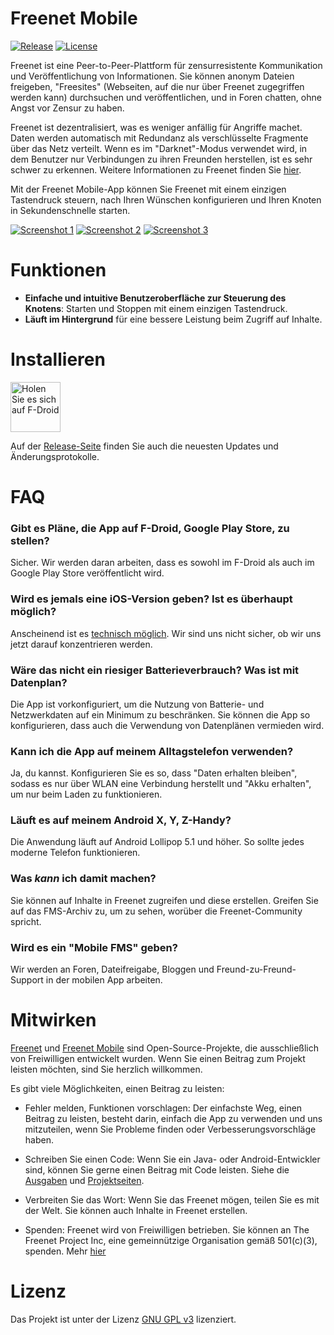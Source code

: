 # Freenet Mobile

[![Release](https://img.shields.io/f-droid/v/org.freenetproject.mobile?color=blue)][8] [![License](https://img.shields.io/github/license/freenet-mobile/app?color=blue)][2]

Freenet ist eine Peer-to-Peer-Plattform für zensurresistente Kommunikation und Veröffentlichung von Informationen. Sie können anonym Dateien freigeben, "Freesites" (Webseiten, auf die nur über Freenet zugegriffen werden kann) durchsuchen und veröffentlichen, und in Foren chatten, ohne Angst vor Zensur zu haben.

Freenet ist dezentralisiert, was es weniger anfällig für Angriffe machet. Daten werden automatisch mit Redundanz als verschlüsselte Fragmente über das Netz verteilt. Wenn es im "Darknet"-Modus verwendet wird, in dem Benutzer nur Verbindungen zu ihren Freunden herstellen, ist es sehr schwer zu erkennen. Weitere Informationen zu Freenet finden Sie [hier][about-freenet].

Mit der Freenet Mobile-App können Sie Freenet mit einem einzigen Tastendruck steuern, nach Ihren Wünschen konfigurieren und Ihren Knoten in Sekundenschnelle starten.

[![Screenshot 1][screen1thumb]][screen1] [![Screenshot 2][screen2thumb]][screen2] [![Screenshot 3][screen3thumb]][screen3]

# Funktionen

* **Einfache und intuitive Benutzeroberfläche zur Steuerung des Knotens**: Starten und Stoppen mit einem einzigen Tastendruck.
* **Läuft im Hintergrund** für eine bessere Leistung beim Zugriff auf Inhalte. 

# Installieren

[<img src="https://fdroid.gitlab.io/artwork/badge/get-it-on-de.png"
    alt="Holen Sie es sich auf F-Droid"
    height="80">](https://f-droid.org/packages/org.freenetproject.mobile)

Auf der [Release-Seite][5] finden Sie auch die neuesten Updates und Änderungsprotokolle.

# FAQ

### Gibt es Pläne, die App auf F-Droid, Google Play Store, zu stellen?

Sicher. Wir werden daran arbeiten, dass es sowohl im F-Droid als auch im Google Play Store veröffentlicht wird.

### Wird es jemals eine iOS-Version geben? Ist es überhaupt möglich?

Anscheinend ist es [technisch möglich](https://multi-os-engine.org/). Wir sind uns nicht sicher, ob wir uns jetzt darauf konzentrieren werden.

### Wäre das nicht ein riesiger Batterieverbrauch? Was ist mit Datenplan?

Die App ist vorkonfiguriert, um die Nutzung von Batterie- und Netzwerkdaten auf ein Minimum zu beschränken. Sie können die App so konfigurieren, dass auch die Verwendung von Datenplänen vermieden wird.

### Kann ich die App auf meinem Alltagstelefon verwenden?

Ja, du kannst. Konfigurieren Sie es so, dass "Daten erhalten bleiben", sodass es nur über WLAN eine Verbindung herstellt und "Akku erhalten", um nur beim Laden zu funktionieren.

### Läuft es auf meinem Android X, Y, Z-Handy?

Die Anwendung läuft auf Android Lollipop 5.1 und höher. So sollte jedes moderne Telefon funktionieren.

### Was _kann_ ich damit machen?

Sie können auf Inhalte in Freenet zugreifen und diese erstellen. Greifen Sie auf das FMS-Archiv zu, um zu sehen, worüber die Freenet-Community spricht.

### Wird es ein "Mobile FMS" geben?

Wir werden an Foren, Dateifreigabe, Bloggen und Freund-zu-Freund-Support in der mobilen App arbeiten.

# Mitwirken

[Freenet][3] und [Freenet Mobile][1] sind Open-Source-Projekte, die ausschließlich von Freiwilligen entwickelt wurden. Wenn Sie einen Beitrag zum Projekt leisten möchten, sind Sie herzlich willkommen.

Es gibt viele Möglichkeiten, einen Beitrag zu leisten:

- Fehler melden, Funktionen vorschlagen: Der einfachste Weg, einen Beitrag zu leisten, besteht darin, einfach die App zu verwenden und uns mitzuteilen, wenn Sie Probleme finden oder Verbesserungsvorschläge haben.

- Schreiben Sie einen Code: Wenn Sie ein Java- oder Android-Entwickler sind, können Sie gerne einen Beitrag mit Code leisten. Siehe die [Ausgaben][4] und [Projektseiten][1].

- Verbreiten Sie das Wort: Wenn Sie das Freenet mögen, teilen Sie es mit der Welt. Sie können auch Inhalte in Freenet erstellen.

- Spenden: Freenet wird von Freiwilligen betrieben. Sie können an The Freenet Project Inc, eine gemeinnützige Organisation gemäß 501(c)(3), spenden. Mehr [hier][donate]

# Lizenz

Das Projekt ist unter der Lizenz [GNU GPL v3][2] lizenziert.

  [1]: https://github.com/freenet-mobile/app/projects/1
  [2]: http://www.gnu.org/licenses/gpl.html
  [3]: https://github.com/freenet
  [4]: https://github.com/freenet-mobile/app/issues
  [5]: https://github.com/freenet-mobile/app/releases
  [6]: https://www.lifewire.com/install-apk-on-android-4177185
  [7]: https://freenetproject.org/
  [8]: https://f-droid.org/packages/org.freenetproject.mobile/
  [donate]: https://freenetproject.org/pages/donate.html
  [about-freenet]: https://freenetproject.org/pages/about.html
  [screen1]: docs/screenshot_1.png
  [screen1thumb]:  docs/screenshot_1_thumb.png
  [screen2]: docs/screenshot_2.png
  [screen2thumb]:  docs/screenshot_2_thumb.png
  [screen3]: docs/screenshot_3.png
  [screen3thumb]:  docs/screenshot_3_thumb.png
